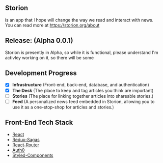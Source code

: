 ## Storion
is an app that I hope will change the way we read and interact with news.  You can read more at https://storion.org/about

## Release: (Alpha 0.0.1)
Storion is presently in Alpha, so while it is functional, please understand I'm activley working on it, so there will be some 

## Development Progress
- [x] **Infrastructure**
(Front-end, back-end, database, and authentication)
- [x] **The Desk**
(The place to keep and tag articles you think are important)
- [ ] **Stories**
(The place for linking together articles into shareable stories.)
- [ ] **Feed**
(A personalized news feed embedded in Storion, allowing you to use it as a one-stop-shop for articles and stories.)

## Front-End Tech Stack
- [React](https://reactjs.org/)
- [Redux-Sagas](https://redux-saga.js.org/)
- [React-Router](https://reacttraining.com/react-router/)
- [Auth0](https://auth0.com/)
- [Styled-Components](https://www.styled-components.com/)
